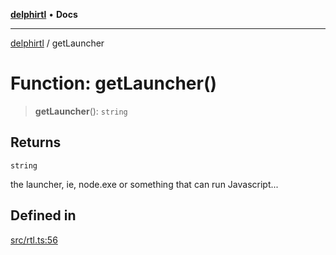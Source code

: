 [**delphirtl**](../README.md) • **Docs**

***

[delphirtl](../globals.md) / getLauncher

# Function: getLauncher()

> **getLauncher**(): `string`

## Returns

`string`

the launcher, ie, node.exe or something that can run Javascript...

## Defined in

[src/rtl.ts:56](https://github.com/chuacw/delphirtl/blob/85a5b7662f28c8fe6421ae3f7b08687e4f743bd4/src/rtl.ts#L56)
